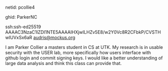 netid: pcollie4

ghid: ParkerNC

ssh:ssh-ed25519 AAAAC3NzaC1lZDI1NTE5AAAAIHXjwILHZv5E8/w2Y0Vc8R2CFbkP/CVSTHwIUVxSx6aR audris@mockus.org

I am Parker Collier a masters student in CS at UTK. My research is in usable security with the USER lab, more specifically how users interface with github login and commit signing keys. I would like a better understanding of large data analysis and think this class can provide that.
